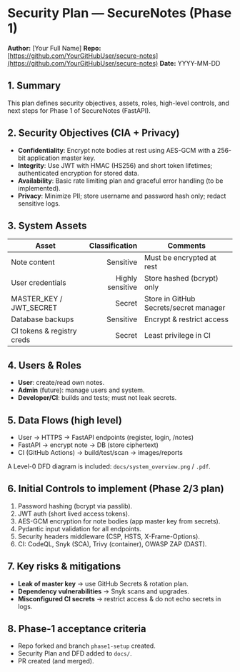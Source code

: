 # Security Plan — SecureNotes (Phase 1)

**Author:** [Your Full Name]
**Repo:** [https://github.com/YourGitHubUser/secure-notes](https://github.com/YourGitHubUser/secure-notes)
**Date:** YYYY-MM-DD

## 1. Summary

This plan defines security objectives, assets, roles, high-level controls, and next steps for Phase 1 of SecureNotes (FastAPI).

## 2. Security Objectives (CIA + Privacy)

* **Confidentiality**: Encrypt note bodies at rest using AES-GCM with a 256-bit application master key.
* **Integrity**: Use JWT with HMAC (HS256) and short token lifetimes; authenticated encryption for stored data.
* **Availability**: Basic rate limiting plan and graceful error handling (to be implemented).
* **Privacy**: Minimize PII; store username and password hash only; redact sensitive logs.

## 3. System Assets

| Asset                      |   Classification | Comments                               |
| -------------------------- | ---------------: | -------------------------------------- |
| Note content               |        Sensitive | Must be encrypted at rest              |
| User credentials           | Highly sensitive | Store hashed (bcrypt) only             |
| MASTER_KEY / JWT_SECRET    |           Secret | Store in GitHub Secrets/secret manager |
| Database backups           |        Sensitive | Encrypt & restrict access              |
| CI tokens & registry creds |           Secret | Least privilege in CI                  |

## 4. Users & Roles

* **User**: create/read own notes.
* **Admin** (future): manage users and system.
* **Developer/CI**: builds and tests; must not leak secrets.

## 5. Data Flows (high level)

* User → HTTPS → FastAPI endpoints (register, login, /notes)
* FastAPI → encrypt note → DB (store ciphertext)
* CI (GitHub Actions) → build/test/scan → images/reports

A Level-0 DFD diagram is included: `docs/system_overview.png` / `.pdf`.

## 6. Initial Controls to implement (Phase 2/3 plan)

1. Password hashing (bcrypt via passlib).
2. JWT auth (short lived access tokens).
3. AES-GCM encryption for note bodies (app master key from secrets).
4. Pydantic input validation for all endpoints.
5. Security headers middleware (CSP, HSTS, X-Frame-Options).
6. CI: CodeQL, Snyk (SCA), Trivy (container), OWASP ZAP (DAST).

## 7. Key risks & mitigations

* **Leak of master key** → use GitHub Secrets & rotation plan.
* **Dependency vulnerabilities** → Snyk scans and upgrades.
* **Misconfigured CI secrets** → restrict access & do not echo secrets in logs.

## 8. Phase-1 acceptance criteria

* Repo forked and branch `phase1-setup` created.
* Security Plan and DFD added to `docs/`.
* PR created (and merged).
